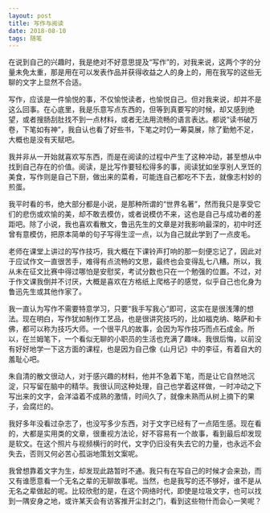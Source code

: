 ```yaml
---
layout: post
title: 写作与阅读
date: 2018-08-10
tags: 随笔
---
```

在说到自己的兴趣时，我是绝对不好意思提及“写作”的，对我来说，这两个字的分量未免太重，那是用在可以发表作品并获得收益之人的身上的，用在我写的这些无聊的文字上显然不合适。

写作，应该是一件愉悦的事，不仅愉悦读者，也愉悦自己。但对我来说，却并不是这么回事。在心底里，我是乐意写点东西的，但等到真要写的时候，却又感到绝望，或者搜肠刮肚找不到一点材料，或者无法用流畅的语言表达。都说“读书破万卷，下笔如有神”，我自认也看了好些书，下笔之时仍一筹莫展，除了勤勉不足，大概也是没有天赋吧。

我并非从一开始就喜欢写东西，而是在阅读的过程中产生了这种冲动，甚至想从中找到自己存在的价值。阅读，是比写作要轻松得多的事，阅读犹如坐享别人烹饪的美食，写作则是自己下厨，做出来的菜肴，可能连自己都吃不下去，就像志村妙的煎蛋。

我平时看的书，绝大部分都是小说，是那种所谓的“世界名著”，然而我只是享受它们的悲伤或欢愉的美，却不敢去模仿，或者说模仿不来，这也是自己与成功者的差距吧。除了小说，我也喜欢看散文，鲁迅先生的文章是对我影响最深的，初中时还曾有意模仿，把原本简单的句子写得生涩一点，以为自己就此学到了一点皮毛。

老师在课堂上讲过的写作技巧，我大概在下课铃声打响的那一刻便忘记了，因此对于应试作文一直很苦手，难得有点流畅的文思，最终也会变得乱七八糟。所以，我从未在征文比赛中得过哪怕是安慰奖，考试分数也只在一个勉强的位置。不过，对于作文课我倒并不讨厌，大概是喜欢在方格纸上爬格子的感觉，似乎自己也化身为鲁迅先生或其他作家了。

我一直认为写作不需要特意学习，只要“我手写我心”即可，这实在是很浅薄的想法。现在明白，写作犹如制作工艺品，也是很讲究技巧的，比如福克纳、略萨和卡佛，都可以称为技巧大师。一个很平凡的故事，会因为写作技巧而点石成金。所以，在兰姆笔下，一个看似无聊的小职员的生活也充满了趣味。我很后悔，以前没有好好地学一下这方面的课程，也是因为自己像《山月记》中的李征，有着自大的羞耻心吧。

朱自清的散文很动人，对于感兴趣的材料，他并不急着下笔，而是让它自然地沉淀，只写留在脑中的精华。我很认同这种处理，自己也学着这样做，一时冲动之下写出来的文字，会洋溢着不成熟的激情，时间久了，就像未熟而从树上摘下的果子，会腐烂的。

我好多年没看过杂志了，也没写多少东西，对于文字已经有了一点陌生感。现在看的，大都是实用类的文章，很重视方法论，好不容易有一个故事，看到最后却发现是软文。在这个照片与视频横行的时代，文字仍旧没有失去它的力量，也永远不会失去，否则又何必苦心孤诣地策划文案呢。

我曾想靠着文字为生，却发现此路暂时不通。我只有在写自己的时候才会来劲，而又有谁愿意看一个无名之辈的无聊故事呢。当然，也是我写的还不够好，谁不是从无名之辈做起的呢。比较欣慰的是，在这个网络时代，即使是垃圾文字，也可以找到一隅安身之地，或许某天会有访客推开尘封之门，看到这些物什而会心一笑呢？